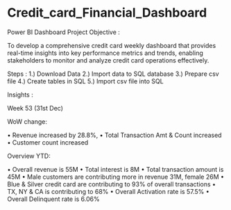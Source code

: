# Credit_card_Financial_Dashboard
Power BI Dashboard 
Project Objective : 


To develop a comprehensive credit card weekly dashboard that provides real-time insights into key performance metrics and trends, enabling stakeholders to monitor and analyze credit card operations effectively.



Steps : 
1.) Download Data
2.) Import data to SQL database
3.) Prepare csv file
4.) Create tables in SQL
5.) Import csv file into SQL


Insights : 

Week 53 (31st Dec)


WoW change:

• Revenue increased by 28.8%,
• Total Transaction Amt & Count increased
• Customer count increased


Overview YTD:

• Overall revenue is 55M
• Total interest is 8M
• Total transaction amount is 45M
• Male customers are contributing more in revenue 31M, female 26M
• Blue & Silver credit card are contributing to 93% of overall transactions
• TX, NY & CA is contributing to 68%
• Overall Activation rate is 57.5%
• Overall Delinquent rate is 6.06%
